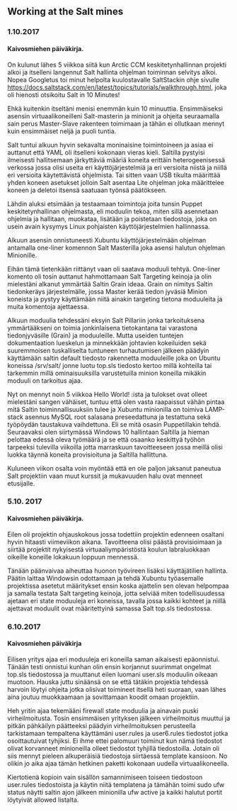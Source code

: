 ﻿

## Working at the Salt mines


### 1.10.2017
#### Kaivosmiehen päiväkirja.

On kulunut lähes 5 viikkoa siitä kun Arctic CCM keskitetynhallinnan projekti alkoi ja itselleni langennut Salt hallinta ohjelman toiminnan selvitys alkoi. Nopea Googletus toi minut helpolta kuulostavalle SaltStackin ohje sivulle https://docs.saltstack.com/en/latest/topics/tutorials/walkthrough.html, joka oli hienosti otsikoitu Salt in 10 Minutes!

Ehkä kuitenkin itseltäni menisi enemmän kuin 10 minuuttia. Ensimmäiseksi asensin virtuaalikoneilleni Salt-masterin ja minionit ja ohjeita seuraamalla sain perus Master-Slave rakenteen toimimaan ja tähän ei ollutkaan mennyt kuin ensimmäiset neljä ja puoli tuntia.

Salt tuntui alkuun hyvin sekavalta moninaisine toimintoineen ja asiaa ei auttanut että YAML oli itselleni kokonaan vieras kieli. Saltilla pystyisi ilmeisesti hallitsemaan järkyttäviä määriä koneita erittäin heterogeenisessä verkossa jossa olisi useita eri käyttöjärjestelmiä ja eri  versioita niistä ja niillä eri versioita käytettävistä ohjelmista. Tai sitten vaan USB tikulta määrittää yhden koneen asetukset jolloin Salt asentaa Lite ohjelman joka määrittelee koneen ja deletoi itsensä saatuaan työnsä päätökseen.  

Lähdin aluksi etsimään ja testaamaan toimintoja joita tunsin Puppet keskitetynhallinan ohjelmasta, eli moduulin tekoa, miten sillä asennetaan ohjelmia ja hallitaan, muokataa, lisätään ja poistetaan tiedostoja, joka on usein avain kysymys Linux pohjaisten käyttöjärjestelmien hallinnassa.

Alkuun asensin onnistuneesti Xubuntu käyttöjärjestelmään ohjelman antamalla one-liner komennon Salt Masterilla joka asensi halutun ohjelman Minionille.

Eihän tämä tietenkään riittänyt vaan oli saatava moduuli tehtyä. One-liner komento oli tosin auttanut hahmottamaan Salt Targeting keinoja ja olin mielestäni alkanut ymmärtää Saltin Grain ideaa. Grain on nimitys Saltin tiedonkeräys järjestelmälle, jossa Master kerää tiedon jyväsiä Minion koneista ja pystyy käyttämään niitä ainakin targeting tietona moduuleita ja muita komentoja ajettaessa.

Alkuun moduulia tehdessäni eksyin Salt Pillariin jonka tarkoituksena ymmärtääkseni on toimia jonkinlaisena tietokantana tai varastona tiedonjyväsille (Grain) ja moduuleille. Mutta useiden tuntejen dokumentaation lueskelun ja minnekkään johtavien kokeiluiden sekä suuremmoisen tuskalliselta tuntuneen turhautumisen jälkeen päädyin käyttämään saltin default tiedosto rakennetta moduuleille joka on Ubuntu koneissa /srv/salt/ jonne luotu top.sls tiedosto kertoo millä kohteilla tai tarkemmin millä ominaisuuksilla varustetuilla minion koneilla mikäkin moduuli on tarkoitus ajaa.

Nyt on mennyt noin 5 viikkoa Hello World! :ista ja tulokset ovat olleet mielestäni sangen vähäiset, tuntuu että olen vasta raapaissut vähän pintaa mitä Saltin toiminnallisuuksiin tulee ja Xubuntu minionilla on toimiva LAMP-stack asennus MySQL root salasana preseedattuna ja testattuna sekä työpöydän taustakuva vaihdettuna. Eli se mitä osasin Puppetillakin tehdä. Seuraavaksi olen siirtymässä Windows 10 hallintaan Saltilla ja hieman pelottaa edessä oleva työmäärä ja se että osaanko keskittyä työhön tarpeeksi tulevilla viikoilla jotta marraskuun tavoitteeseen jossa meillä olisi luokka täynnä koneita provisioituna ja Saltilla hallittuna.

Kuluneen viikon osalta voin myöntää että en ole paljon jaksanut paneutua Salt projektiin vaan muut kurssit ja mukavuuden halu ovat menneet etusijalle.


### 5.10. 2017
#### Kaivosmiehen päiväkirja.

Eilen oli projektin ohjauskokous jossa todettiin projektin edenneen osaltani hyvin hitaasti viimeviikon aikana.
Tavoitteena olisi päästä provisioimaan ja siirtää projektit nykyisestä virtuaaliympäristöstä koulun labraluokkaan oikeille koneille lokakuun loppuun mennessä.

Tänään päänvaivaa aiheuttaa huonon työvireen lisäksi käyttäjätilien hallinta. Päätin laittaa Windowsin odottamaan ja tehdä Xubuntu työasemalle projektissa asetetut määritykset ensin koska ajattelin sen olevan helpompaa ja samalla testata Salt targeting keinoja, jotta selviää miten todellisuudessa ajetaan eri state moduuleja eri koneissa, tavalla jossa kaikki kohteet ja niillä ajettavat moduulit ovat määritettyinä samassa Salt top.sls tiedostossa.

### 6.10.2017
#### Kaivosmiehen päiväkirja

Eilisen yritys ajaa eri moduuleja eri koneilla saman aikaisesti epäonnistui. Tänään testi onnistui kunhan olin ensin korjannut suurimmat ongelmat top.sls tiedostossa ja muuttanut eilen luomani user.sls moduulin oikeaan muotoon. Hauska juttu sinäänsä on se että tätäkin projektia tehdessä harvoin löytyi ohjeita jotka olisivat toimineet itsellä heti suoraan, vaan lähes aina joutuu muokkaamaan ja sovittamaan koodit omaan projektiin.

Heh yritin ajaa tekemääni firewall state moduulia ja ainavain puski virheilmoitusta. Tosin ensimmäisen yrityksen jälkeen virheilmoitus muuttui ja pitkän pähkäilyn päätteeksi päädyin virheilmoituksen perusteella tarkistamaan tempaltena käyttämäni user.rules ja user6.rules tiedostot jotka osoittautuivat tyhjiksi. Ei ihme ettei palomuuri toiminut kun nämä tiedostot olivat korvanneet minioneilla olleet tiedostot tyhjillä tiedostoilla. Jotain oli siis mennyt pieleen alkuperäisiä tiedostoja siirtäessä template kansioon. No olikin jo aika ajaa tämän hetkinen paketti kokonaan uudella virtuaalikoneella.

Kiertotienä kopioin vain sisällön samannimiseen toiseen tiedostoon user.rules tiedostoista ja käytin niitä templatena ja tämähän toimi sudo ufw status näytti saltin ajon jälkeen minionilla ufw active ja kaikki halutut portit löytyivät allowed listalta.